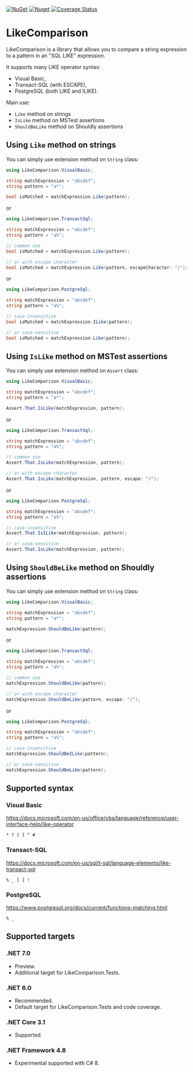 [![NuGet](https://img.shields.io/nuget/v/LikeComparison)](https://www.nuget.org/packages/LikeComparison)
[![Nuget](https://img.shields.io/nuget/dt/LikeComparison)](https://www.nuget.org/stats/packages/LikeComparison?groupby=Version)
[![Coverage Status](https://img.shields.io/coveralls/github/cagrin/LikeComparison)](https://coveralls.io/github/cagrin/LikeComparison)

# LikeComparison
LikeComparison is a library that allows you to compare a string expression to a pattern in an "SQL LIKE" expression.

It supports many LIKE operator syntax:
- Visual Basic,
- Transact-SQL (with ESCAPE),
- PostgreSQL (both LIKE and ILIKE).

Main use:
- ```Like``` method on strings
- ```IsLike``` method on MSTest assertions
- ```ShouldBeLike``` method on Shouldly assertions

## Using ```Like``` method on strings

You can simply use extension method on `String` class:
```cs
using LikeComparison.VisualBasic;
```
```cs
string matchExpression = "abcdef";
string pattern = "a*";

bool isMatched = matchExpression.Like(pattern);
```
or

```cs
using LikeComparison.TransactSql;
```
```cs
string matchExpression = "abcdef";
string pattern = "a%";

// common use
bool isMatched = matchExpression.Like(pattern);

// or with escape character
bool isMatched = matchExpression.Like(pattern, escapeCharacter: "/");
```
or

```cs
using LikeComparison.PostgreSql;
```
```cs
string matchExpression = "abcdef";
string pattern = "a%";

// case-insensitive
bool isMatched = matchExpression.ILike(pattern);

// or case-sensitive
bool isMatched = matchExpression.Like(pattern);
```

## Using ```IsLike``` method on MSTest assertions

You can simply use extension method on `Assert` class:
```cs
using LikeComparison.VisualBasic;
```
```cs
string matchExpression = "abcdef";
string pattern = "a*";

Assert.That.IsLike(matchExpression, pattern);
```
or

```cs
using LikeComparison.TransactSql;
```
```cs
string matchExpression = "abcdef";
string pattern = "a%";

// common use
Assert.That.IsLike(matchExpression, pattern);

// or with escape character
Assert.That.IsLike(matchExpression, pattern, escape: "/");
```
or

```cs
using LikeComparison.PostgreSql;
```
```cs
string matchExpression = "abcdef";
string pattern = "a%";

// case-insensitive
Assert.That.IsILike(matchExpression, pattern);

// or case-sensitive
Assert.That.IsLike(matchExpression, pattern);
```

## Using ```ShouldBeLike``` method on Shouldly assertions

You can simply use extension method on `String` class:
```cs
using LikeComparison.VisualBasic;
```
```cs
string matchExpression = "abcdef";
string pattern = "a*";

matchExpression.ShouldBeLike(pattern);
```
or

```cs
using LikeComparison.TransactSql;
```
```cs
string matchExpression = "abcdef";
string pattern = "a%";

// common use
matchExpression.ShouldBeLike(pattern);

// or with escape character
matchExpression.ShouldBeLike(pattern, escape: "/");
```
or

```cs
using LikeComparison.PostgreSql;
```
```cs
string matchExpression = "abcdef";
string pattern = "a%";

// case-insensitive
matchExpression.ShouldBeILike(pattern);

// or case-sensitive
matchExpression.ShouldBeLike(pattern);
```

## Supported syntax
### Visual Basic

https://docs.microsoft.com/en-us/office/vba/language/reference/user-interface-help/like-operator

```* ? [ ] ^ #```
###  Transact-SQL

https://docs.microsoft.com/en-us/sql/t-sql/language-elements/like-transact-sql

```% _ [ ] !```
###  PostgreSQL

https://www.postgresql.org/docs/current/functions-matching.html

```% _```

## Supported targets
### .NET 7.0
- Preview.
- Additional target for LikeComparison.Tests.
### .NET 6.0
- Recommended.
- Default target for LikeComparison.Tests and code coverage.
### .NET Core 3.1
- Supported.
### .NET Framework 4.8
- Experimental supported with C# 8.